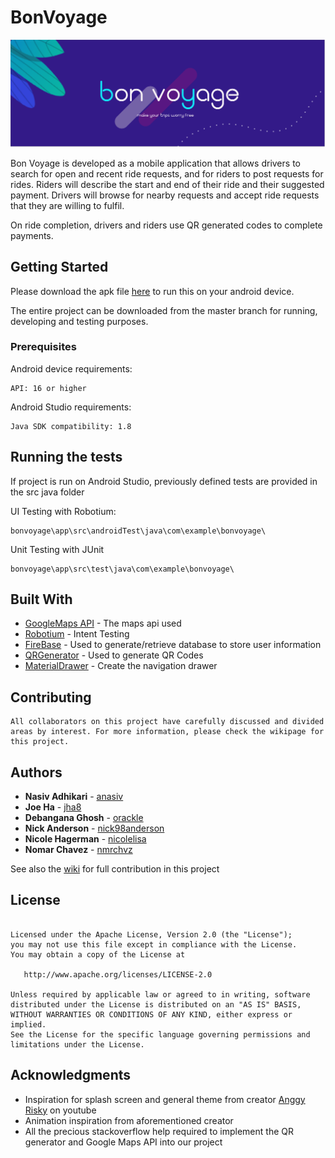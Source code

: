 # BonVoyage
![](https://github.com/CMPUT301W20T15/bonvoyage/blob/master/doc/UI_Mockups_Images/header4.png)

Bon Voyage is developed as a mobile application that allows drivers to search for open and recent ride requests, and for riders to post requests for rides. Riders will describe the start and end of their ride and their suggested payment. Drivers will browse for nearby requests and accept ride requests that they are willing to fulfil.

On ride completion, drivers and riders use QR generated codes to complete payments.



## Getting Started

Please download the apk file <a href="">here</a> to run this on your android device.

The entire project can be downloaded from the master branch for running, developing and testing purposes. 

### Prerequisites

Android device requirements:

```
API: 16 or higher
```

Android Studio requirements:

```
Java SDK compatibility: 1.8
```

## Running the tests

If project is run on Android Studio, previously defined tests are provided in the src java folder

UI Testing with Robotium:

```
bonvoyage\app\src\androidTest\java\com\example\bonvoyage\
```

Unit Testing with JUnit
```
bonvoyage\app\src\test\java\com\example\bonvoyage\
```


## Built With

* [GoogleMaps API](https://developers.google.com/maps/documentation) - The maps api used
* [Robotium](https://github.com/RobotiumTech/robotium) - Intent Testing
* [FireBase](https://firebase.google.com/) - Used to generate/retrieve database to store user information
* [QRGenerator](https://github.com/androidmads/QRGenerator) - Used to generate QR Codes
* [MaterialDrawer](https://github.com/mikepenz/MaterialDrawer/tree/v6.1.2) - Create the navigation drawer 

## Contributing

```
All collaborators on this project have carefully discussed and divided areas by interest. For more information, please check the wikipage for this project.
```

## Authors
* **Nasiv Adhikari**  - [anasiv](https://github.com/anasiv)
* **Joe Ha**           - [jha8](https://github.com/jha8)
* **Debangana Ghosh**  - [orackle](https://github.com/orackle)
* **Nick Anderson**    - [nick98anderson](https://github.com/nick98anderson)
* **Nicole Hagerman**  - [nicolelisa](https://github.com/nicolelisa)
* **Nomar Chavez**     - [nmrchvz](https://github.com/nmrchvz)

See also the [wiki](https://github.com/CMPUT301W20T15/bonvoyage/wiki) for full contribution in this project

## License
```Copyright 2018 

Licensed under the Apache License, Version 2.0 (the "License");
you may not use this file except in compliance with the License.
You may obtain a copy of the License at

   http://www.apache.org/licenses/LICENSE-2.0

Unless required by applicable law or agreed to in writing, software
distributed under the License is distributed on an "AS IS" BASIS,
WITHOUT WARRANTIES OR CONDITIONS OF ANY KIND, either express or implied.
See the License for the specific language governing permissions and
limitations under the License.
```
## Acknowledgments

* Inspiration for splash screen and general theme from creator [Anggy Risky](https://www.youtube.com/channel/UCG1aEPR4NO2Sd_mmJFimfQQ) on youtube
* Animation inspiration from aforementioned creator
* All the precious stackoverflow help required to implement the QR generator and Google Maps API into our project


